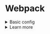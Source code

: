 # Webpack
<details>
<summary>Basic config</summary>

- install npm first
```bash
# for webpack usage
$ npm i -DE webpack
$ npm i -DE webpack-cli

# optional, if dev server needed
$ npm i -DE webpack-dev-server
```
- by default works in a production mode
- if you need different configs, add more config files (ex `webpack.config.js` and `webpack.config.prod.js`) and use the script
```JavaScript
"scripts": {
  "build:prod": "webpack --config webpack.config.prod.js"
}
```
- if there are dynamic imports `import('file-name');` webpack generates a separate file
```JavaScript
// webpack.config.js
// for the proper path configs for different OS
const path = require('path');
// to clean the unused files
const CleanPlugin = require('clean-webpack-plugin');

module.exports = {
  // build mode
  mode: 'development',
  // application entry point
  entry: './src/main.js',
  // for multiple entries (creates 1 bundle per entry)
  entry: {
    main: './src/main-page/main.js',
    contacts: './src/contacts-page/main.js'
  }
  // settings for the output file
  output: {
    filename: 'bundle.js',
    // for prod mode good to change the filename
    filename: '[contenthash].js',
    // __dirname is a root directory of our app
    path: path.join(__dirname, 'public'),
    // if public/scripts
    path: path.join(__dirname, 'public', 'scripts'),
    // to fix the paths inside files upon bundling
    publicPath: 'public/scripts/'
  },
  devtool: 'source-maps',
  devServer: {
    // where to look for a build
    contentBase: path.join(__dirname, 'public'),
    // detects changes in js files and reloads a page
    watchContentBase: true
  },
  plugins: [
    new CleanPlugin.CleanWebpackPlugin()
  ],
  // for webpack modules ~ files
  module: {
    rules: [{
      // what files to look for (.scss, .css here)
      test: /\.s?css/,
      exclude: /(node_modules)/,
      // style-loader handles the importing of the files (injects css into DOM as link tag by default)
      // css-loader handles the css code (resolves the css file)
      // order matters (from right to left css, style)
      use: ['style-loader', 'css-loader']
    }]
  }
};
```
- for working with styles import css file into js file, where we use the styles, by default webpack's css loader adds `<link rel="stylesheet">`
```JavaScript
// component.js
import "./src/style.css";
```

</details>

<details>
<summary>Learn more</summary>

- [Webpack official](https://webpack.js.org/)
- [Code Splitting](https://webpack.js.org/guides/code-splitting/)
- [Entry](https://webpack.js.org/concepts/#entry)
- [Guides](https://webpack.js.org/guides/)
- [HtmlWebpackPlugin](https://webpack.js.org/plugins/html-webpack-plugin/)
- [HtmlWebpackPlugin usage](https://github.com/jantimon/html-webpack-plugin)

</details>
